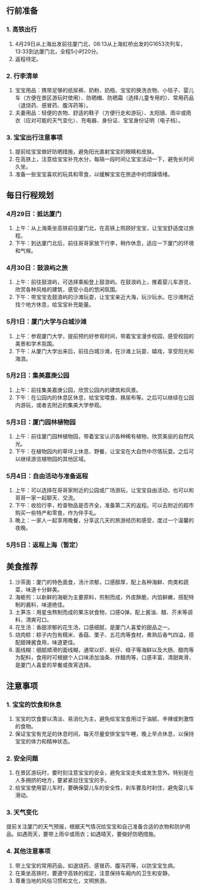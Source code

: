 ## 行前准备
### 1. 高铁出行
1. 4月29日从上海出发前往厦门北，08:13从上海虹桥出发的G1653次列车，13:33到达厦门北，全程5小时20分。
2. 返程待定。
### 2. 行李清单
1. 宝宝用品：携带足够的纸尿裤、奶粉、奶瓶、宝宝的换洗衣物、小毯子、婴儿车（方便在景区游玩时使用）、防晒帽、防晒霜（选择儿童专用的）、常用药品（退烧药、感冒药、腹泻药等）。
2. 夫妻用品：轻便的衣物、舒适的鞋子（方便行走和游玩）、太阳镜、雨伞或雨衣（应对可能的天气变化）、充电器、身份证、宝宝身份证明（电子档）。
### 3. 宝宝出行注意事项
1. 提前给宝宝做好防晒措施，避免阳光直射宝宝的眼睛和皮肤。
2. 在高铁上，注意给宝宝补充水分，每隔一段时间让宝宝活动一下，避免长时间久坐。
3. 准备一些宝宝喜欢的玩具和零食，以缓解宝宝在旅途中的烦躁情绪。

## 每日行程规划
### 4月29日：抵达厦门
1. 上午：从上海乘坐高铁前往厦门北，在高铁上照顾好宝宝，让宝宝舒适度过旅程。
2. 下午：到达厦门北后，前往哥哥家放下行李，稍作休息，适应一下厦门的环境和气候。
### 4月30日：鼓浪屿之旅
1. 上午：前往鼓浪屿，可选择乘船登上鼓浪屿。在鼓浪屿上，推着婴儿车游览，欣赏各种风格的建筑，感受小岛的悠闲氛围。
2. 下午：带宝宝去鼓浪屿的沙滩玩耍，让宝宝亲近大海，玩沙玩水。在沙滩附近找个地方休息，给宝宝补充能量。
### 5月1日：厦门大学与白城沙滩
1. 上午：参观厦门大学，提前预约好参观时间，带着宝宝漫步校园，感受校园的美景和学术氛围。
2. 下午：从厦门大学出来后，前往白城沙滩，在沙滩上玩耍、嬉戏，享受阳光和海浪。
### 5月2日：集美嘉庚公园
1. 上午：前往集美嘉庚公园，欣赏公园内的建筑和风景。
2. 下午：在公园内的休息区休息，给宝宝喂食、换尿布等。之后可以继续在公园内游玩，或者去附近的集美大学参观。
### 5月3日：厦门园林植物园
1. 上午：前往厦门园林植物园，带着宝宝认识各种稀有植物，欣赏美丽的自然风光。
2. 下午：在植物园内的草坪上休息、野餐，让宝宝在大自然中尽情玩耍。之后可以继续游览植物园的其他区域。
### 5月4日：自由活动与准备返程
1. 上午：可以选择在哥哥家附近的公园或广场游玩，让宝宝自由活动，也可以和哥哥一家一起聊天、交流。
2. 下午：收拾行李，检查物品是否齐全，准备第二天的返程。可以去附近的超市购买一些特产和零食，作为伴手礼。
3. 晚上：一家人一起享用晚餐，分享这几天的旅游经历和感受，度过一个温馨的夜晚。
### 5月5日：返程上海（暂定）

## 美食推荐
1. 沙茶面：厦门的特色面食，汤汁浓郁，口感醇厚，配上各种海鲜、肉类和蔬菜，味道十分鲜美。
2. 海蛎煎：以新鲜的海蛎为主要原料，煎制而成，外皮酥脆，内馅鲜嫩，搭配特制的酱料，味道绝佳。
3. 土笋冻：用星虫熬制而成的果冻状食物，口感Q弹，配上酱油、醋、芥末等调料，清爽可口。
4. 花生汤：香甜浓郁的花生汤，口感细腻，是厦门人喜爱的甜品之一。
5. 烧肉粽：粽子内包有糯米、香菇、栗子、五花肉等食材，煮熟后香气四溢，搭配甜辣酱食用，味道更佳。
6. 面线糊：细腻顺滑的面线糊，通常以虾、蚝仔、蛏子等海鲜以及大肠、醋肉等为配料，食用时可根据个人口味添加油条、炸醋肉等，口感丰富，清甜爽滑，是厦门人喜爱的早餐或夜宵选择。

## 注意事项
### 1. 宝宝的饮食和休息
1. 宝宝的饮食要以清淡、易消化为主，避免给宝宝食用过于油腻、辛辣或刺激性的食物。
2. 保证宝宝有充足的休息时间，每天尽量安排宝宝午睡，晚上早点休息，以保持宝宝的体力和精神状态。

### 2. 安全问题
1. 在景区游玩时，要时刻注意宝宝的安全，避免宝宝走失或发生意外。特别是在人多拥挤的地方，要紧紧拉住宝宝的手。
2. 给宝宝使用婴儿车时，要确保婴儿车的安全性，刹车要及时刹住，避免婴儿车滑动。

### 3. 天气变化
提前关注厦门的天气预报，根据天气情况给宝宝和自己准备合适的衣物和防护用品。如遇雨天，要带上雨伞或雨衣；如遇晴天，要做好防晒措施。

### 4. 其他注意事项
1. 带上宝宝的常用药品，如退烧药、感冒药、腹泻药等，以防宝宝生病。
2. 在乘坐高铁时，要遵守高铁的规定，注意保持车厢内的卫生和安静。
3. 尊重当地的风俗习惯和文化，文明旅游。
